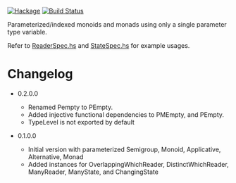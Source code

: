 [![Hackage](https://img.shields.io/hackage/v/parameterized.svg)](https://hackage.haskell.org/package/parameterized)
[![Build Status](https://secure.travis-ci.org/louispan/parameterized.png?branch=master)](http://travis-ci.org/louispan/parameterized)

Parameterized/indexed monoids and monads using only a single parameter type variable.

Refer to [ReaderSpec.hs](https://github.com/louispan/parameterized/blob/master/test/Parameterized/Control/Monad/Trans/Reader/ReaderSpec.hs) and [StateSpec.hs](https://github.com/louispan/parameterized/blob/master/test/Parameterized/Control/Monad/Trans/State/Strict/StateSpec.hs) for example usages.

# Changelog

* 0.2.0.0
  - Renamed Pempty to PEmpty.
  - Added injective functional dependencies to PMEmpty, and PEmpty.
  - TypeLevel is not exported by default

* 0.1.0.0
  - Initial version with parameterized Semigroup, Monoid, Applicative, Alternative, Monad
  - Added instances for OverlappingWhichReader, DistinctWhichReader, ManyReader, ManyState, and ChangingState
